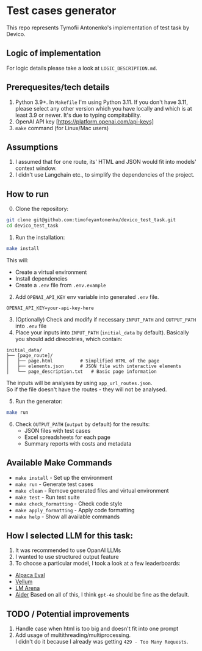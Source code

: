 # Test cases generator
This repo represents Tymofii Antonenko's implementation of test task by Devico.

## Logic of implementation
For logic details please take a look at `LOGIC_DESCRIPTION.md`.

## Prerequesites/tech details
1. Python 3.9+. In `Makefile` I'm using Python 3.11. If you don't have 3.11,
please select any other version which you have locally and which is at least 3.9 or newer. It's due to typing compitability.
2. OpenAI API key [https://platform.openai.com/api-keys]
3. `make` command (for Linux/Mac users)

## Assumptions
1. I assumed that for one route, its' HTML and JSON would fit into models' context window.
2. I didn't use Langchain etc., to simplify the dependencies of the project.

## How to run
0. Clone the repository:
```bash
git clone git@github.com:timofeyantonenko/devico_test_task.git
cd devico_test_task
```
1. Run the installation:
```bash
make install
```
This will:
- Create a virtual environment
- Install dependencies
- Create a `.env` file from `.env.example`
2. Add `OPENAI_API_KEY` env variable into generated `.env` file.
```
OPENAI_API_KEY=your-api-key-here
```
3. (Optionally) Check and modify if necessary `INPUT_PATH` and `OUTPUT_PATH` into `.env` file
4. Place your inputs into `INPUT_PATH` (`initial_data` by default). Basically you should add direcotries, which contain:
```
initial_data/
├── [page_route]/
│   ├── page.html          # Simplified HTML of the page
│   ├── elements.json      # JSON file with interactive elements
│   └── page_description.txt   # Basic page information
```
The inputs will be analyses by using `app_url_routes.json`.  
So if the file doesn't have the routes - they will not be analysed.

5. Run the generator:
```bash
make run
```

6. Check `OUTPUT_PATH` (`output` by default) for the results:
   - JSON files with test cases
   - Excel spreadsheets for each page
   - Summary reports with costs and metadata

## Available Make Commands
- `make install` - Set up the environment
- `make run` - Generate test cases
- `make clean` - Remove generated files and virtual environment
- `make test` - Run test suite
- `make check_formatting` - Check code style
- `make apply_formatting` - Apply code formatting
- `make help` - Show all available commands

## How I selected LLM for this task:
1) It was recommended to use OpanAI LLMs
2) I wanted to use structured output feature
3) To choose a particular model, I took a look at a few leaderboards:
  - [Alpaca Eval](https://tatsu-lab.github.io/alpaca_eval/)
  - [Vellum](https://www.vellum.ai/llm-leaderboard)
  - [LM Arena](https://lmarena.ai/?leaderboard)
  - [Aider](https://aider.chat/docs/leaderboards/)
Based on all of this, I think `gpt-4o` should be fine as the default.

## TODO / Potential improvements
1) Handle case when html is too big and doesn't fit into one prompt
2) Add usage of multithreading/multiprocessing.  
I didn't do it because I already was getting `429 - Too Many Requests`.
